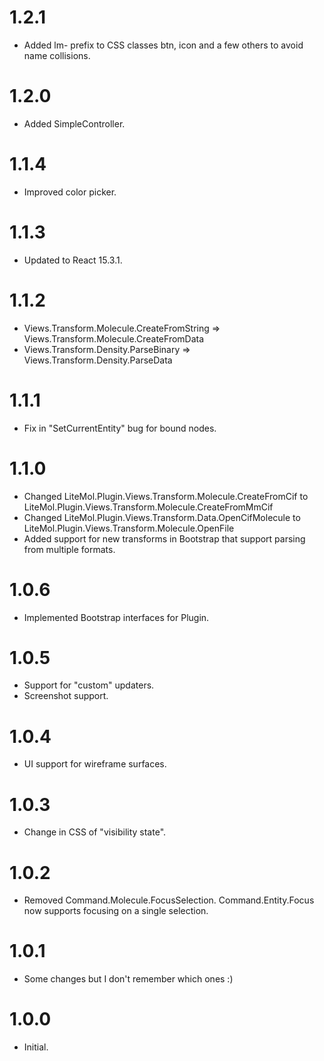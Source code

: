 ﻿# 1.2.1
* Added lm- prefix to CSS classes btn, icon and a few others to avoid name collisions.

# 1.2.0
* Added SimpleController.

# 1.1.4
* Improved color picker.

# 1.1.3
* Updated to React 15.3.1.

# 1.1.2
* Views.Transform.Molecule.CreateFromString => Views.Transform.Molecule.CreateFromData
* Views.Transform.Density.ParseBinary => Views.Transform.Density.ParseData

# 1.1.1
* Fix in "SetCurrentEntity" bug for bound nodes.

# 1.1.0
* Changed LiteMol.Plugin.Views.Transform.Molecule.CreateFromCif to LiteMol.Plugin.Views.Transform.Molecule.CreateFromMmCif
* Changed LiteMol.Plugin.Views.Transform.Data.OpenCifMolecule to LiteMol.Plugin.Views.Transform.Molecule.OpenFile
* Added support for new transforms in Bootstrap that support parsing from multiple formats.

# 1.0.6
* Implemented Bootstrap interfaces for Plugin.

# 1.0.5
* Support for "custom" updaters.
* Screenshot support.

# 1.0.4
* UI support for wireframe surfaces.

# 1.0.3
* Change in CSS of "visibility state".

# 1.0.2
* Removed Command.Molecule.FocusSelection. Command.Entity.Focus now supports focusing on a single selection.

# 1.0.1
* Some changes but I don't remember which ones :)

# 1.0.0
* Initial.